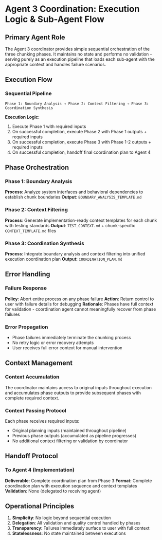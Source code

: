 # Agent 3 Coordination: Execution Logic & Sub-Agent Flow

## Primary Agent Role

The Agent 3 coordinator provides simple sequential orchestration of the three chunking phases. It maintains no state and performs no validation - serving purely as an execution pipeline that loads each sub-agent with the appropriate context and handles failure scenarios.

## Execution Flow

### Sequential Pipeline
```
Phase 1: Boundary Analysis → Phase 2: Context Filtering → Phase 3: Coordination Synthesis
```

**Execution Logic**:
1. Execute Phase 1 with required inputs
2. On successful completion, execute Phase 2 with Phase 1 outputs + required inputs  
3. On successful completion, execute Phase 3 with Phase 1-2 outputs + required inputs
4. On successful completion, handoff final coordination plan to Agent 4

## Phase Orchestration

### Phase 1: Boundary Analysis
**Process**: Analyze system interfaces and behavioral dependencies to establish chunk boundaries
**Output**: `BOUNDARY_ANALYSIS_TEMPLATE.md`

### Phase 2: Context Filtering  
**Process**: Generate implementation-ready context templates for each chunk with testing standards
**Output**: `TEST_CONTEXT.md` + chunk-specific `CONTEXT_TEMPLATE.md` files

### Phase 3: Coordination Synthesis
**Process**: Integrate boundary analysis and context filtering into unified execution coordination plan
**Output**: `COORDINATION_PLAN.md`

## Error Handling

### Failure Response
**Policy**: Abort entire process on any phase failure
**Action**: Return control to user with failure details for debugging
**Rationale**: Phases have full context for validation - coordination agent cannot meaningfully recover from phase failures

### Error Propagation
- Phase failures immediately terminate the chunking process
- No retry logic or error recovery attempts
- User receives full error context for manual intervention

## Context Management

### Context Accumulation
The coordinator maintains access to original inputs throughout execution and accumulates phase outputs to provide subsequent phases with complete required context.

### Context Passing Protocol
Each phase receives required inputs:
- Original planning inputs (maintained throughout pipeline)  
- Previous phase outputs (accumulated as pipeline progresses)
- No additional context filtering or validation by coordinator

## Handoff Protocol

### To Agent 4 (Implementation)
**Deliverable**: Complete coordination plan from Phase 3
**Format**: Complete coordination plan with execution sequence and context templates
**Validation**: None (delegated to receiving agent)

## Operational Principles

1. **Simplicity**: No logic beyond sequential execution
2. **Delegation**: All validation and quality control handled by phases  
3. **Transparency**: Failures immediately surface to user with full context
4. **Statelessness**: No state maintained between executions